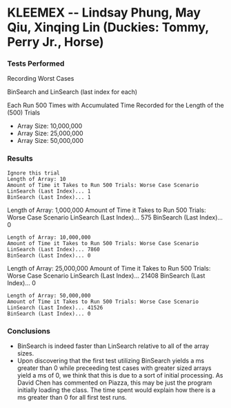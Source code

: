 # KLEEMEX -- Lindsay Phung, May Qiu, Xinqing Lin (Duckies: Tommy, Perry Jr., Horse)

### Tests Performed
Recording Worst Cases

BinSearch and LinSearch (last index for each)

Each Run 500 Times with Accumulated Time Recorded for the Length of the (500) Trials
- Array Size: 10,000,000
- Array Size: 25,000,000
- Array Size: 50,000,000

### Results
~~~~~~~~~~~~~~~~~~~~~~~~~~~~~~~~~
Ignore this trial
Length of Array: 10
Amount of Time it Takes to Run 500 Trials: Worse Case Scenario
LinSearch (Last Index)... 1
BinSearch (Last Index)... 1
~~~~~~~~~~~~~~~~~~~~~~~~~~~~~~~~~
Length of Array: 1,000,000
Amount of Time it Takes to Run 500 Trials: Worse Case Scenario
LinSearch (Last Index)... 575
BinSearch (Last Index)... 0
~~~~~~~~~~~~~~~~~~~~~~~~~~~~~~~~~
Length of Array: 10,000,000
Amount of Time it Takes to Run 500 Trials: Worse Case Scenario
LinSearch (Last Index)... 7860
BinSearch (Last Index)... 0
~~~~~~~~~~~~~~~~~~~~~~~~~~~~~~~~~
Length of Array: 25,000,000
Amount of Time it Takes to Run 500 Trials: Worse Case Scenario
LinSearch (Last Index)... 21408
BinSearch (Last Index)... 0
~~~~~~~~~~~~~~~~~~~~~~~~~~~~~~~~~
Length of Array: 50,000,000
Amount of Time it Takes to Run 500 Trials: Worse Case Scenario
LinSearch (Last Index)... 41526
BinSearch (Last Index)... 0
~~~~~~~~~~~~~~~~~~~~~~~~~~~~~~~~~

### Conclusions
- BinSearch is indeed faster than LinSearch relative to all of the array sizes.
- Upon discovering that the first test utilizing BinSearch yields a ms greater than 0 while preceeding test cases with greater sized arrays yield a ms of 0, we think that this is due to a sort of initial processing. As David Chen has commented on Piazza, this may be just the program initially loading the class. The time spent would explain how there is a ms greater than 0 for all first test runs.  
